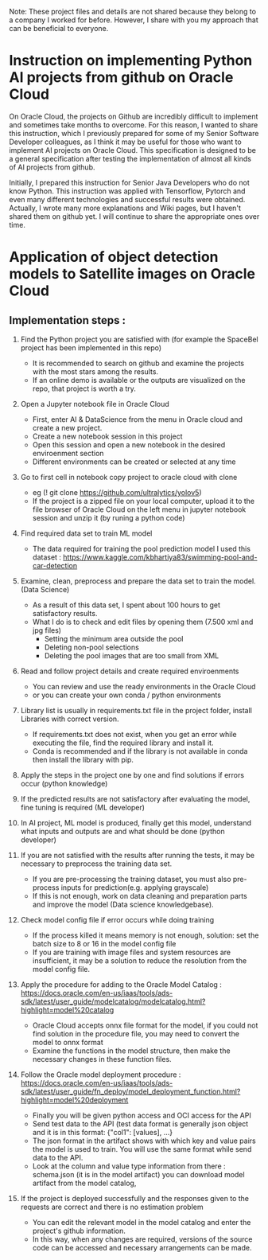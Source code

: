Note: These project files and details are not shared because they belong to a company I worked for before. However, I share with you my approach that can be beneficial to everyone. 
# Instruction on implementing Python AI projects from github on Oracle Cloud

On Oracle Cloud, the projects on Github are incredibly difficult to implement and sometimes take months to overcome. For this reason, I wanted to share this instruction, which I previously prepared for some of my Senior Software Developer colleagues, as I think it may be useful for those who want to implement AI projects on Oracle Cloud. This specification is designed to be a general specification after testing the implementation of almost all kinds of AI projects from github.

Initially, I prepared this instruction for Senior Java Developers who do not know Python. This instruction was applied with Tensorflow, Pytorch and even many different technologies and successful results were obtained. Actually, I wrote many more explanations and Wiki pages, but I haven't shared them on github yet. I will continue to share the appropriate ones over time. 

# Application of object detection models to Satellite images on Oracle Cloud

## Implementation steps :

1. Find the Python project you are satisfied with (for example the SpaceBel project has been implemented in this repo)
    - It is recommended to search on github and examine the projects with the most stars among the results.
    - If an online demo is available or the outputs are visualized on the repo, that project is worth a try.



2. Open a Jupyter notebook file in Oracle Cloud 
    - First, enter AI & DataScience from the menu in Oracle cloud and create a new project.
    - Create a new notebook session in this project
    - Open this session and open a new notebook in the desired enviroenment section
    - Different environments can be created or selected at any time 



3. Go to first cell in notebook copy project to oracle cloud with clone
    - eg (! git clone https://github.com/ultralytics/yolov5)
    - If the project is a zipped file on your local computer, upload it to the file browser of Oracle Cloud on the left menu in jupyter notebook session and unzip it (by runing a python code)



4. Find required data set to train ML model
    - The data required for training the pool prediction model I used this dataset : https://www.kaggle.com/kbhartiya83/swimming-pool-and-car-detection



5. Examine, clean, preprocess and prepare the data set to train the model. (Data Science)
    - As a result of this data set, I spent about 100 hours to get satisfactory results.
    - What I do is to check and edit files by opening them (7.500 xml and jpg files)
        - Setting the minimum area outside the pool
        - Deleting non-pool selections
        - Deleting the pool images that are too small from XML        



6. Read and follow project details and create required enviroenments
    - You can review and use the ready environments in the Oracle Cloud
    - or you can create your own conda / python environments



7. Library list is usually in requirements.txt file in the project folder, install Libraries with correct version.
    - If requirements.txt does not exist, when you get an error while executing the file, find the required library and install it.
    - Conda is recommended and if the library is not available in conda then install the library with pip.



8. Apply the steps in the project one by one and find solutions if errors occur (python knowledge)



9. If the predicted results are not satisfactory after evaluating the model, fine tuning is required (ML developer)



10. In AI project, ML model is produced, finally get this model, understand what inputs and outputs are and what should be done (python developer)



11. If you are not satisfied with the results after running the tests, it may be necessary to preprocess the training data set. 
    - If you are pre-processing the training dataset, you must also pre-process inputs for prediction(e.g. applying grayscale)
    - If this is not enough, work on data cleaning and preparation parts and improve the model (Data science knowledgebase).



12. Check model config file if error occurs while doing training
    - If the process killed it means memory is not enough, solution: set the batch size to 8 or 16 in the model config file 
    - If you are training with image files and system resources are insufficient, it may be a solution to reduce the resolution from the model config file.



13. Apply the procedure for adding to the Oracle Model Catalog : https://docs.oracle.com/en-us/iaas/tools/ads-sdk/latest/user_guide/modelcatalog/modelcatalog.html?highlight=model%20catalog
    - Oracle Cloud accepts onnx file format for the model, if you could not find solution in the procedure file, you may need to convert the model to onnx format
    - Examine the functions in the model structure, then make the necessary changes in these function files. 



14. Follow the Oracle model deployment procedure : https://docs.oracle.com/en-us/iaas/tools/ads-sdk/latest/user_guide/fn_deploy/model_deployment_function.html?highlight=model%20deployment
    - Finally you will be given python access and OCI access for the API
    - Send test data to the API (test data format is generally json object and it is in this format: {"col1": [values], ...}
    - The json format in the artifact shows with which key and value pairs the model is used to train. You will use the same format while send data to the API. 
    - Look at the column and value type information from there : schema.json (it is in the model artifact) you can download model artifact from the model catalog,



15. If the project is deployed successfully and the responses given to the requests are correct and there is no estimation problem
    - You can edit the relevant model in the model catalog and enter the project's github information.
    - In this way, when any changes are required, versions of the source code can be accessed and necessary arrangements can be made.
